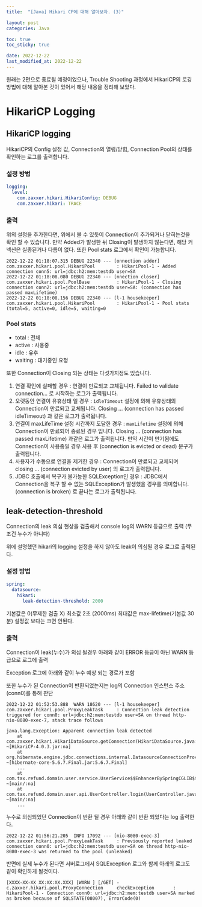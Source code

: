 ```yaml
---
title:  "[Java] Hikari CP에 대해 알아보자. (3)"

layout: post
categories: Java

toc: true
toc_sticky: true

date: 2022-12-22
last_modified_at: 2022-12-22
---
```


원래는 2편으로 종료될 예정이었으나, Trouble Shooting 과정에서 HikariCP의 로깅 방법에 대해 알아본 것이 있어서 해당 내용을 정리해 보았다.

# HikariCP Logging

## HikariCP logging

HikariCP의 Config 설정 값, Connection의 열림/닫힘, Connection Pool의 상태를 확인하는 로그를 출력합니다.

### 설정 방법

```yaml
logging:
  level:
    com.zaxxer.hikari.HikariConfig: DEBUG
    com.zaxxer.hikari: TRACE
```


### 출력

위의 설정을 추가한다면, 위에서 볼 수 있듯이 Connection이 추가되거나 닫히는것을 확인 할 수 있습니다. 만약 Added가 발생한 뒤 Closing이 발생하지 않는다면, 해당 커넥션은 실종된거나 다름이 없다.
또한 Pool stats 로그에서 확인이 가능합니다.

```shell
2022-12-22 01:18:07.315 DEBUG 22340 --- [onnection adder] com.zaxxer.hikari.pool.HikariPool        : HikariPool-1 - Added connection conn5: url=jdbc:h2:mem:testdb user=SA
2022-12-22 01:18:08.080 DEBUG 22340 --- [nnection closer] com.zaxxer.hikari.pool.PoolBase          : HikariPool-1 - Closing connection conn2: url=jdbc:h2:mem:testdb user=SA: (connection has passed maxLifetime)
2022-12-22 01:18:08.156 DEBUG 22340 --- [l-1 housekeeper] com.zaxxer.hikari.pool.HikariPool        : HikariPool-1 - Pool stats (total=5, active=0, idle=5, waiting=0
```


### Pool stats

- total : 전체
- active : 사용중
- idle : 유후
- waiting : 대기중인 요청

또한 Connection이 Closing 되는 상태는 다섯가지정도 있습니다.

1. 연결 확인에 실패할 경우 : 연결이 만료되고 교체됩니다. Failed to validate connection... 로 시작하는 로그가 출력됩니다.
2. 오랫동안 연결이 유휴상태 일 경우 : `idleTimeout` 설정에 의해 유휴상태의 Connection이 만료되고 교체됩니다. Closing ... (connection has passed idleTimeout) 과 같은 로그가 출력됩니다.
3. 연결이 maxLifeTime 설정 시간까지 도달한 경우 : `maxLifetime` 설정에 의해 Connection이 만료되어 종료된 경우 입니다. Closing ... (connection has passed maxLifetime) 과같은 로그가 출력됩니다.  만약 시간이 만기됨에도 Connection이 사용중일 경우 사용 후 (connection is evicted or dead) 문구가 출력됩니다.
4. 사용자가 수동으로 연결을 제거한 경우 : Connection이 만료되고 교체되며 closing ... (connection evicted by user) 의 로그가 출력됩니다.
5. JDBC 호출에서 복구가 불가능한 SQLException인 경우 :  JDBC에서 Connection을 복구 할 수 없는 SQLException가 발생했을 경우를 의미합니다. (connection is broken) 로 끝나는 로그가 출력됩니다.

## leak-detection-threshold

Connection의 leak 의심 현상을 검출해서 console log의 WARN 등급으로 출력 (무조건 누수가 아니다)

위에 설명했던 hikari의 logging 설정을 하지 않아도 leak이 의심될 경우 로그로 출력된다.


### 설정 방법

```yaml
spring:
  datasource:
    hikari:
      leak-detection-threshold: 2000
```

기본값은 0(무제한 검출 X)
최소값 2초 (2000ms)
최대값은 max-lifetime(기본값 30분) 설정값 보다는 크면 안된다.


### 출력

Connection이 leak(누수)가 의심 될경우 아래와 같이 ERROR 등급이 아닌 WARN 등급으로 로그에 출력

Exception 로그에 아래와 같이 누수 예상 되는 경로가 포함

또한 누수가 된 Connection이 반환되었는지는 log의 Connection 인스턴스 주소(conn0)를 통해 판단

```shell
2022-12-22 01:52:53.888  WARN 18620 --- [l-1 housekeeper] com.zaxxer.hikari.pool.ProxyLeakTask     : Connection leak detection triggered for conn0: url=jdbc:h2:mem:testdb user=SA on thread http-nio-8080-exec-7, stack trace follows

java.lang.Exception: Apparent connection leak detected
	at com.zaxxer.hikari.HikariDataSource.getConnection(HikariDataSource.java:128) ~[HikariCP-4.0.3.jar:na]
	at org.hibernate.engine.jdbc.connections.internal.DatasourceConnectionProviderImpl.getConnection(DatasourceConnectionProviderImpl.java:122) ~[hibernate-core-5.6.7.Final.jar:5.6.7.Final]
	...
	at com.tax.refund.domain.user.service.UserService$$EnhancerBySpringCGLIB$$317f9a0.login(<generated>) ~[main/:na]
	at com.tax.refund.domain.user.api.UserController.login(UserController.java:41) ~[main/:na]
    ...
```

누수로 의심되었던 Connection이 반환 될 경우 아래와 같이 반환 되었다는 log 출력한다.


```shell
2022-12-22 01:56:21.205  INFO 17092 --- [nio-8080-exec-3] com.zaxxer.hikari.pool.ProxyLeakTask     : Previously reported leaked connection conn0: url=jdbc:h2:mem:testdb user=SA on thread http-nio-8080-exec-3 was returned to the pool (unleaked)
```

반면에 실제 누수가 된다면 서버로그에서 SQLException 로그와 함께 아래의 로그도 같이 확인하게 될것이다.

```shell
[XXXX-XX-XX XX:XX:XX.XXX] [WARN ] [/GET] - c.zaxxer.hikari.pool.ProxyConnection     checkException       : HikariPool-1 - Connection conn0: url=jdbc:h2:mem:testdb user=SA marked as broken because of SQLSTATE(08007), ErrorCode(0)
```
